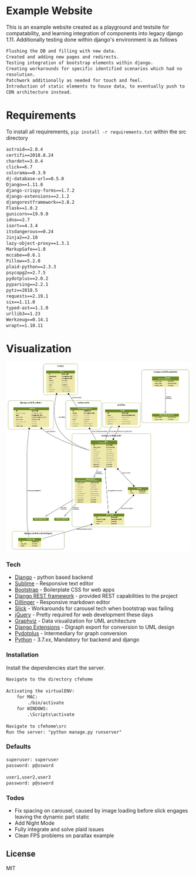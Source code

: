 # Example Website

This is an example website created as a playground and testsite for compatability, and learning integration of components into legacy django 1.11.
Additionally testing done within django's environment is as follows

    Flushing the DB and filling with new data.
    Created and adding new pages and redirects.
    Testing integration of bootstrap elements within django.
    Creating workarounds for specific identified scenarios which had no resolution.
    Patchwork additionally as needed for touch and feel.
    Introduction of static elements to house data, to eventually push to CDN architecture instead.

# Requirements
To install all requirements, `pip install -r requirements.txt` within the src directory

    astroid==2.0.4
    certifi==2018.8.24
    chardet==3.0.4
    click==6.7
    colorama==0.3.9
    dj-database-url==0.5.0
    Django==1.11.8
    django-crispy-forms==1.7.2
    django-extensions==2.1.2
    djangorestframework==3.8.2
    Flask==1.0.2
    gunicorn==19.9.0
    idna==2.7
    isort==4.3.4
    itsdangerous==0.24
    Jinja2==2.10
    lazy-object-proxy==1.3.1
    MarkupSafe==1.0
    mccabe==0.6.1
    Pillow==5.2.0
    plaid-python==2.3.3
    psycopg2==2.7.5
    pydotplus==2.0.2
    pyparsing==2.2.1
    pytz==2018.5
    requests==2.19.1
    six==1.11.0
    typed-ast==1.1.0
    urllib3==1.23
    Werkzeug==0.14.1
    wrapt==1.10.11

# Visualization
![alt text](https://github.com/gravesr1993/django-test/blob/master/cfehome/src/website_visualized.png "Visualized Website Backend Design")

### Tech

* [Django](https://www.djangoproject.com/) - python based backend 
* [Sublime](https://www.sublimetext.com/) - Responsive text editor
* [Bootstrap](http://getbootstrap.com/) - Boilerplate CSS for web apps
* [Django REST framework](http://www.django-rest-framework.org/) - provided REST capabilities to the project
* [Dillinger](https://dillinger.io/) - Responsive markdown editor
* [Slick](http://kenwheeler.github.io/slick/) - Workarounds for carousel tech when bootstrap was failing
* [jQuery](https://jquery.com/) - Pretty required for web development these days
* [Graphviz](https://www.graphviz.org/) - Data visualization for UML architecture
* [Django Extensions](https://django-extensions.readthedocs.io/en/latest/#) - Digraph export for conversion to UML design
* [Pydotplus](https://pydotplus.readthedocs.io/) - Intermediary for graph conversion
* [Python](https://www.python.org/) - 3.7.xx, Mandatory for backend and django


### Installation

Install the dependencies start the server.
```
Navigate to the directory cfehome

Activating the virtualENV:
    for MAC:
        ./bin/activate
    for WINDOWS:
        .\Scripts\activate
        
Navigate to cfehome\src
Run the server: "python manage.py runserver"
```

### Defaults
    superuser: superuser
    password: p@ssword
    
    user1,user2,user3
    password: p@ssword


### Todos

 - Fix spacing on carousel, caused by image loading before slick engages leaving the dynamic part static
 - Add Night Mode
 - Fully integrate and solve plaid issues
 - Clean FPS problems on parallax example

License
----
MIT
